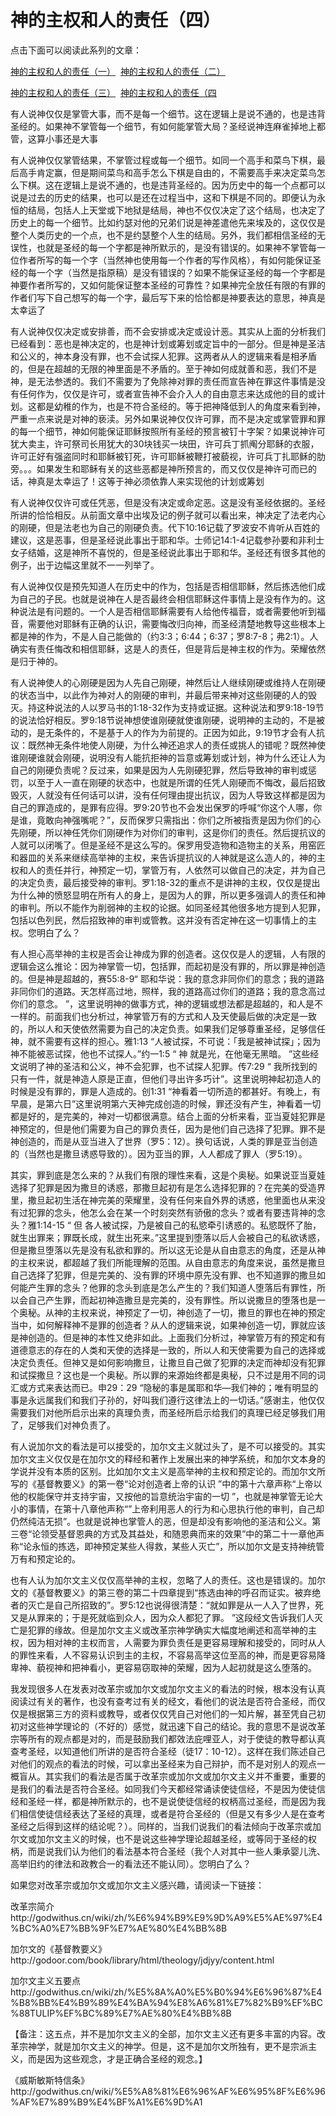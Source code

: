 # 神的主权和人的责任（四）



<p>点击下面可以阅读此系列的文章：</p>

<p><a href="/node/12563">神的主权和人的责任（一）</a>&nbsp;&nbsp;<a href="/node/12564">神的主权和人的责任（二）</a></p>

<p><a href="/node/12565">神的主权和人的责任（三）</a>&nbsp;&nbsp;<a href="/node/12566">神的主权和人的责任（四</a></p>

<p>有人说神仅仅是掌管大事，而不是每一个细节。这在逻辑上是说不通的，也是违背圣经的。如果神不掌管每一个细节，有如何能掌管大局？圣经说神连麻雀掉地上都管，这算小事还是大事</p>

<p>有人说神仅仅掌管结果，不掌管过程或每一个细节。如同一个高手和菜鸟下棋，最后高手肯定赢，但是期间菜鸟和高手怎么下棋是自由的，不需要高手来决定菜鸟怎么下棋。这在逻辑上是说不通的，也是违背圣经的。因为历史中的每一个点都可以说是过去的历史的结果，也可以是还在过程当中，这和下棋是不同的。即便认为永恒的结局，包括人上天堂或下地狱是结局，神也不仅仅决定了这个结局，也决定了历史上的每一个细节。比如约瑟对他的兄弟们说是神差遣他先来埃及的，这仅仅是整个人类历史的一个点，也不是约瑟整个人生的结局。另外，我们都相信圣经的无误性，也就是圣经的每一个字都是神所默示的，是没有错误的。如果神不掌管每一位作者所写的每一个字（当然神也使用每一个作者的写作风格），有如何能保证圣经的每一个字（当然是指原稿）是没有错误的？如果不能保证圣经的每一个字都是神要作者所写的，又如何能保证整本圣经的可靠性？如果神完全放任有限的有罪的作者们写下自己想写的每一个字，最后写下来的恰恰都是神要表达的意思，神真是太幸运了</p>

<p>有人说神仅仅决定或安排善，而不会安排或决定或设计恶。其实从上面的分析我们已经看到：恶也是神决定的，也是神计划或筹划或定旨中的一部分。但是神是圣洁和公义的，神本身没有罪，也不会试探人犯罪。这两者从人的逻辑来看是相矛盾的，但是在超越的无限的神里面是不矛盾的。至于神如何成就善和恶，我们不是神，是无法参透的。我们不需要为了免除神对罪的责任而宣告神在罪这件事情是没有任何作为，仅仅是许可，或者宣告神不会介入人的自由意志来达成他的目的或计划。这都是幼稚的作为，也是不符合圣经的。等于把神降低到人的角度来看到神，严重一点来说是对神的亵渎。另外如果说神仅仅许可罪，而不是决定或掌管罪和罪的每一个细节，神如何能保证耶稣按照所有圣经的预言被钉十字架？如果说神许可犹大卖主，许可祭司长用犹大的30块钱买一块田，许可兵丁抓阄分耶稣的衣服，许可正好有强盗同时和耶稣被钉死，许可耶稣被鞭打被藐视，许可兵丁扎耶稣的肋旁。。。如果发生和耶稣有关的这些恶都是神所预言的，而又仅仅是神许可而已的话，神真是太幸运了！这等于神必须依靠人来实现他的计划或筹划</p>

<p>有人说神仅仅许可或任凭恶，但是没有决定或命定恶。这是没有圣经依据的。圣经所讲的恰恰相反。从前面文章中出埃及记的例子就可以看出来，神决定了法老内心的刚硬，但是法老也为自己的刚硬负责。代下10:16记载了罗波安不肯听从百姓的建议，这是恶事，但是圣经说此事出于耶和华。士师记14:1-4记载参孙要和非利士女子结婚，这是神所不喜悦的，但是圣经说此事出于耶和华。圣经还有很多其他的例子，出于边幅这里就不一一列举了。</p>

<p>有人说神仅仅是预先知道人在历史中的作为，包括是否相信耶稣，然后拣选他们成为自己的子民。也就是说神在人是否最终会相信耶稣这件事情上是没有作为的。这种说法是有问题的。一个人是否相信耶稣需要有人给他传福音，或者需要他听到福音，需要他对耶稣有正确的认识，需要悔改归向神，而圣经清楚地教导这些根本上都是神的作为，不是人自己能做的（约3:3；6:44；6:37；罗8:7-8；弗2:1）。人确实有责任悔改和相信耶稣，这是人的责任，但是背后是神主权的作为。荣耀依然是归于神的。</p>

<p>有人说神使人的心刚硬是因为人先自己刚硬，神然后让人继续刚硬或维持人在刚硬的状态当中，以此作为神对人的刚硬的审判，并最后带来神对这些刚硬的人的毁灭。持这种说法的人以罗马书的1:18-32作为支持或证据。这种说法和罗9:18-19节的说法恰好相反。罗9:18节说神想使谁刚硬就使谁刚硬，说明神的主动的，不是被动的，是无条件的，不是基于人的作为为前提的。正因为如此，9:19节才会有人抗议：既然神无条件地使人刚硬，为什么神还追求人的责任或挑人的错呢？既然神使谁刚硬谁就会刚硬，说明没有人能抗拒神的旨意或筹划或计划，神为什么还让人为自己的刚硬负责呢？反过来，如果是因为人先刚硬犯罪，然后导致神的审判或惩罚，以至于人一直在刚硬的状态中，也就是所谓的任凭人刚硬而不悔改，最后招致毁灭，人就没有任何话可以讲，没有任何理由提出抗议，因为人导致这样都是因为自己的罪造成的，是罪有应得。罗9:20节也不会发出保罗的呼喊“你这个人哪，你是谁，竟敢向神强嘴呢？”，反而保罗只需指出：你们之所被指责是因为你们的心先刚硬，所以神任凭你们刚硬作为对你们的审判，这是你们的责任。然后提抗议的人就可以闭嘴了。但是圣经不是这么写的。保罗用受造物和造物主的关系，用窑匠和器皿的关系来继续高举神的主权，来告诉提抗议的人神就是这么造人的，神的主权和人的责任并行，神预定一切，掌管万有，人依然可以做自己的决定，并为自己的决定负责，最后接受神的审判。罗1:18-32的重点不是讲神的主权，仅仅是提出为什么神的愤怒显明在所有人的身上，是因为人的罪，所以更多强调人的责任和神的审判。所以不能作为削弱神的主权的论据。如同圣经其他很多地方提到人犯罪，包括以色列民，然后招致神的审判或管教。这并没有否定神在这一切事情上的主权。您明白了么？</p>

<p>有人担心高举神的主权是否会让神成为罪的创造者。这仅仅是人的逻辑，人有限的逻辑会这么推论：因为神掌管一切，包括罪，而起初是没有罪的，所以罪是神创造的。但是神是超越的，赛55:8-9“&nbsp;耶和华说：我的意念非同你们的意念；我的道路非同你们的道路。天怎样高过地，照样，我的道路高过你们的道路；我的意念高过你们的意念。&nbsp;”，这里说明神的做事方式，神的逻辑或想法都是超越的，和人是不一样的。前面我们也分析过，神掌管万有的方式和人及天使最后做的决定是一致的，所以人和天使依然需要为自己的决定负责。如果我们足够尊重圣经，足够信任神，就不需要有这样的担心。雅1:13&nbsp;“人被试探，不可说：「我是被神试探」；因为神不能被恶试探，他也不试探人。”约一1:5&nbsp;“&nbsp;神&nbsp;就是光，在他毫无黑暗。&nbsp;”这些经文说明了神的圣洁和公义，神不会犯罪，也不试探人犯罪。传7:29&nbsp;“&nbsp;我所找到的只有一件，就是神造人原是正直，但他们寻出许多巧计”。这里说明神起初造人的时候是没有罪的，罪是人造成的。创1:31&nbsp;“神看着一切所造的都甚好。有晚上，有早晨，是第六日”这里说明第六天神完成创造的时候，罪还没有产生，神看着一切都是好的，是完美的，神对一切都很满意。结合上面的分析来看，亚当夏娃犯罪是神预定的，但是他们需要为自己的罪负责任，因为是他们自己选择了犯罪。罪不是神创造的，而是从亚当进入了世界（罗5：12）。换句话说，人类的罪是亚当创造的（当然也是撒旦诱惑导致的）。因为亚当的罪，人人都成了罪人（罗5:19）。</p>

<p>其实，罪到底是怎么来的？从我们有限的理性来看，这是个奥秘。如果说亚当夏娃选择了犯罪是因为撒旦的诱惑，那撒旦起初有是怎么选择犯罪的？在完美的受造界里，撒旦起初生活在神完美的荣耀里，没有任何来自外界的诱惑，他里面也从来没有过犯罪的念头，他怎么会在某一个时刻突然有骄傲的念头？或者有要违背神的念头？雅1:14-15&nbsp;“&nbsp;但&nbsp;各人被试探，乃是被自己的私慾牵引诱惑的。私慾既怀了胎，就生出罪来；罪既长成，就生出死来。”这里提到堕落以后人会被自己的私欲诱惑，但是撒旦堕落以先是没有私欲和罪的。所以这无论是从自由意志的角度，还是从神的主权来说，都超越了我们所能理解的范围。从自由意志的角度来说，虽然是撒旦自己选择了犯罪，但是完美的、没有罪的环境中原先没有罪、也不知道罪的撒旦如何能产生罪的念头？他罪的念头到底是怎么产生的？我们知道人堕落后有罪性，所以会自己产生罪，而起初神造撒旦是完美的，没有罪性。所以说撒旦的堕落也是一个奥秘。从神的主权来说，神预定了一切，神创造了一切，撒旦的罪也在神的预定当中，如何解释神不是罪的创造者？从人的逻辑来说，如果神创造一切，罪就应该是神创造的。但是神的本性又绝非如此。上面我们分析过，神掌管万有的预定和有道德意志的存在的人类和天使的选择是一致的，所以人和天使需要为自己的选择或决定负责任。但神又是如何影响撒旦，让撒旦自己做了犯罪的决定而神却没有犯罪和试探撒旦？这也是一个奥秘。所以罪的来源始终都是奥秘，只不过是用不同的词汇或方式来表达而已。申29：29&nbsp;“隐秘的事是属耶和华―我们神的；唯有明显的事是永远属我们和我们子孙的，好叫我们遵行这律法上的一切话。”感谢主，他仅仅需要我们对他所启示出来的真理负责，而圣经所启示给我们的真理已经足够我们用了，足够我们对神负责了。</p>

<p>有人说加尔文的看法是可以接受的，加尔文主义就过头了，是不可以接受的。其实加尔文主义仅仅是在加尔文的释经和著作上发展出来的神学系统，和加尔文本身的学说并没有本质的区别。比如加尔文主义是高举神的主权和预定论的。而加尔文所写的《基督教要义》的第一卷“论对创造者上帝的认识&nbsp;”中的第十六章声称“上帝以他的权能保守并支持宇宙，又按他的旨意统治宇宙的一切&nbsp;”，也就是神掌管无论大小的事情，在第十八章他声称“”上帝利用恶人的行为和心思执行他的审判，自己却仍然纯洁无损”。也就是说神也掌管人的恶，但是却没有影响他的圣洁和公义。第三卷“论领受基督恩典的方式及其益处，和随恩典而来的效果”中的第二十一章他声称“论永恒的拣选，即神预定某些人得救，某些人灭亡”，所以加尔文是支持神统管万有和预定论的。</p>

<p>也有人认为加尔文主义仅仅高举神的主权，忽略了人的责任。这也是错误的。加尔文的《基督教要义》的第三卷的第二十四章提到“拣选由神的呼召而证实。被弃绝者的灭亡是自己所招致的”。罗5:12也说得很清楚：“就如罪是从一人入了世界，死又是从罪来的；于是死就临到众人，因为众人都犯了罪。&nbsp;”这段经文告诉我们人灭亡是犯罪的缘故。但是加尔文主义或改革宗神学确实大幅度地阐述和高举神的主权，因为相对神的主权而言，人需要为罪负责任是更容易理解和接受的，同时从人的罪性来看，人不容易认识到主的主权，不容易高举这位至高的神，而是更容易降卑神、藐视神和把神看小，更容易窃取神的荣耀，因为人起初就是这么堕落的。</p>

<p>我发现很多人在发表对改革宗或加尔文或加尔文主义的看法的时候，根本没有认真阅读过有关的著作，也没有查考过有关的经文，看他们的说法是否符合圣经，而仅仅是根据第三方的资料或教导，或者仅仅凭自己对他们的一知片解，甚至凭自己初初对这些神学理论的（不好的）感觉，就迅速下自己的结论。我的意思不是说改革宗等所有的观点都是对的，而是鼓励我们都效法庇哩亚人，对于使徒的教导都认真查考圣经，以知道他们所讲的是否符合圣经（徒17：10-12）。这样在我们陈述自己对他们的观点的看法的时候，可以拿出圣经来为自己辩护，而不是对别人的观点一概盲从。其实我们的看法是否属于改革宗或加尔文或加尔文主义并不重要，重要的是我们的看法是否符合圣经。如同我们今天都经常诵读使徒信经，不是因为使徒信经和圣经一样，都是神所默示的，也不是说使徒信经的权柄高过圣经，而是因为我们相信使徒信经表达了圣经的真理，或者是符合圣经的（但是又有多少人是在查考圣经之后得到这样的结论呢？）。同样的，当我们说我们的看法倾向于改革宗或加尔文或加尔文主义的时候，也不是说这些神学理论超越圣经，或等同于圣经的权柄，而是说我们认为他们的看法基本符合圣经（我个人对其中一些人秉承婴儿洗、高举旧约的律法和政教合一的看法还不能认同）。您明白了么？</p>

<p>如果您对改革宗或加尔文或加尔文主义感兴趣，请阅读一下链接：</p>

<p>改革宗简介<br />
http://godwithus.cn/wiki/zh/%E6%94%B9%E9%9D%A9%E5%AE%97%E4%BC%A0%E7%BB%9F%E7%AE%80%E4%BB%8B</p>

<p>加尔文的《基督教要义》<br />
http://godoor.com/book/library/html/theology/jdjyy/content.html</p>

<p>加尔文主义五要点<br />
http://godwithus.cn/wiki/zh/%E5%8A%A0%E5%B0%94%E6%96%87%E4%B8%BB%E4%B9%89%E4%BA%94%E8%A6%81%E7%82%B9%EF%BC%88TULIP%EF%BC%89%E7%AE%80%E4%BB%8B</p>

<p>【备注：这五点，并不是加尔文主义的全部，加尔文主义还有更多丰富的内容。改革宗神学，就是加尔文主义的神学。但是，这不是加尔文所独有，更不是宗派主义，而是因为这些观念，才是正确合圣经的观念。】</p>

<p>《威斯敏斯特信条》<br />
http://godwithus.cn/wiki/%E5%A8%81%E6%96%AF%E6%95%8F%E6%96%AF%E7%89%B9%E4%BF%A1%E6%9D%A1</p>